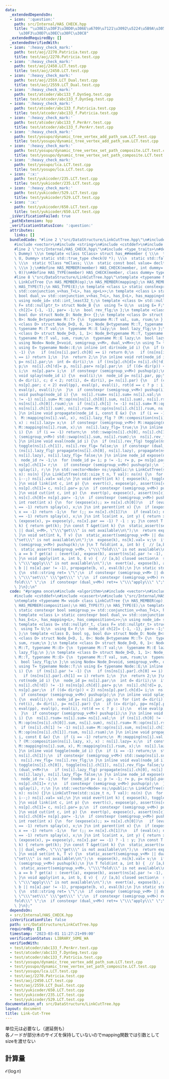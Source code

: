 ```yaml
---
data:
  _extendedDependsOn:
  - icon: ':question:'
    path: src/Internal/HAS_CHECK.hpp
    title: "\u30E1\u30F3\u30D0\u306E\u6709\u7121\u3092\u5224\u5B9A\u3059\u308B\u30C6\
      \u30F3\u30D7\u30EC\u30FC\u30C8"
  _extendedRequiredBy: []
  _extendedVerifiedWith:
  - icon: ':heavy_check_mark:'
    path: test/aoj/2270.Patricia.test.cpp
    title: test/aoj/2270.Patricia.test.cpp
  - icon: ':heavy_check_mark:'
    path: test/aoj/2450.LCT.test.cpp
    title: test/aoj/2450.LCT.test.cpp
  - icon: ':heavy_check_mark:'
    path: test/aoj/2559.LCT_Dual.test.cpp
    title: test/aoj/2559.LCT_Dual.test.cpp
  - icon: ':heavy_check_mark:'
    path: test/atcoder/abc133_f.DynSeg.test.cpp
    title: test/atcoder/abc133_f.DynSeg.test.cpp
  - icon: ':heavy_check_mark:'
    path: test/atcoder/abc133_f.Patricia.test.cpp
    title: test/atcoder/abc133_f.Patricia.test.cpp
  - icon: ':heavy_check_mark:'
    path: test/atcoder/abc133_f.PerArr.test.cpp
    title: test/atcoder/abc133_f.PerArr.test.cpp
  - icon: ':heavy_check_mark:'
    path: test/yosupo/dynamic_tree_vertex_add_path_sum.LCT.test.cpp
    title: test/yosupo/dynamic_tree_vertex_add_path_sum.LCT.test.cpp
  - icon: ':heavy_check_mark:'
    path: test/yosupo/dynamic_tree_vertex_set_path_composite.LCT.test.cpp
    title: test/yosupo/dynamic_tree_vertex_set_path_composite.LCT.test.cpp
  - icon: ':heavy_check_mark:'
    path: test/yosupo/lca.LCT.test.cpp
    title: test/yosupo/lca.LCT.test.cpp
  - icon: ':x:'
    path: test/yukicoder/235.LCT.test.cpp
    title: test/yukicoder/235.LCT.test.cpp
  - icon: ':heavy_check_mark:'
    path: test/yukicoder/529.LCT.test.cpp
    title: test/yukicoder/529.LCT.test.cpp
  - icon: ':x:'
    path: test/yukicoder/650.LCT.test.cpp
    title: test/yukicoder/650.LCT.test.cpp
  _isVerificationFailed: true
  _pathExtension: hpp
  _verificationStatusIcon: ':question:'
  attributes:
    links: []
  bundledCode: "#line 2 \"src/DataStructure/LinkCutTree.hpp\"\n#include <algorithm>\n\
    #include <vector>\n#include <string>\n#include <cstddef>\n#include <cassert>\n\
    #line 2 \"src/Internal/HAS_CHECK.hpp\"\n#include <type_traits>\n#define HAS_CHECK(member,\
    \ Dummy) \\\n template <class tClass> struct has_##member { \\\n  template <class\
    \ U, Dummy> static std::true_type check(U *); \\\n  static std::false_type check(...);\
    \ \\\n  static tClass *mClass; \\\n  static const bool value= decltype(check(mClass))::value;\
    \ \\\n };\n#define HAS_MEMBER(member) HAS_CHECK(member, int dummy= (&U::member,\
    \ 0))\n#define HAS_TYPE(member) HAS_CHECK(member, class dummy= typename U::member)\n\
    #line 8 \"src/DataStructure/LinkCutTree.hpp\"\ntemplate <typename M= void> class\
    \ LinkCutTree {\n HAS_MEMBER(op);\n HAS_MEMBER(mapping);\n HAS_MEMBER(composition);\n\
    \ HAS_TYPE(T);\n HAS_TYPE(E);\n template <class L> static constexpr bool semigroup_v=\
    \ std::conjunction_v<has_T<L>, has_op<L>>;\n template <class L> static constexpr\
    \ bool dual_v= std::conjunction_v<has_T<L>, has_E<L>, has_mapping<L>, has_composition<L>>;\n\
    \ using node_id= std::int_least32_t;\n template <class U= std::nullptr_t, class\
    \ F= std::nullptr_t> struct Node_B {\n  using T= U;\n  using E= F;\n  node_id\
    \ ch[2]= {-1, -1}, par= -1;\n  bool rev_flg;\n };\n template <class D, bool sg,\
    \ bool du> struct Node_D: Node_B<> {};\n template <class D> struct Node_D<D, 1,\
    \ 0>: Node_B<typename M::T> {\n  typename M::T val, sum, rsum;\n };\n template\
    \ <class D> struct Node_D<D, 0, 1>: Node_B<typename M::T, typename M::E> {\n \
    \ typename M::T val;\n  typename M::E lazy;\n  bool lazy_flg;\n };\n template\
    \ <class D> struct Node_D<D, 1, 1>: Node_B<typename M::T, typename M::E> {\n \
    \ typename M::T val, sum, rsum;\n  typename M::E lazy;\n  bool lazy_flg;\n };\n\
    \ using Node= Node_D<void, semigroup_v<M>, dual_v<M>>;\n using T= typename Node::T;\n\
    \ using E= typename Node::E;\n inline int dir(node_id i) {\n  if (ns[i].par !=\
    \ -1) {\n   if (ns[ns[i].par].ch[0] == i) return 0;\n   if (ns[ns[i].par].ch[1]\
    \ == i) return 1;\n  }\n  return 2;\n }\n inline void rot(node_id i) {\n  node_id\
    \ p= ns[i].par;\n  int d= dir(i);\n  if ((ns[p].ch[d]= ns[i].ch[!d]) != -1) ns[ns[p].ch[d]].par=\
    \ p;\n  ns[i].ch[!d]= p, ns[i].par= ns[p].par;\n  if ((d= dir(p)) < 2) ns[ns[p].par].ch[d]=\
    \ i;\n  ns[p].par= i;\n  if constexpr (semigroup_v<M>) pushup(p);\n }\n inline\
    \ void splay(node_id i) {\n  eval(i);\n  node_id p= ns[i].par, pp;\n  for (int\
    \ d= dir(i), c; d < 2; rot(i), d= dir(i), p= ns[i].par) {\n   if (c= dir(p), pp=\
    \ ns[p].par; c < 2) eval(pp), eval(p), eval(i), rot(d == c ? p : i);\n   else\
    \ eval(p), eval(i);\n  }\n  if constexpr (semigroup_v<M>) pushup(i);\n }\n inline\
    \ void pushup(node_id i) {\n  ns[i].rsum= ns[i].sum= ns[i].val;\n  if (ns[i].ch[0]\
    \ != -1) ns[i].sum= M::op(ns[ns[i].ch[0]].sum, ns[i].sum), ns[i].rsum= M::op(ns[i].rsum,\
    \ ns[ns[i].ch[0]].rsum);\n  if (ns[i].ch[1] != -1) ns[i].sum= M::op(ns[i].sum,\
    \ ns[ns[i].ch[1]].sum), ns[i].rsum= M::op(ns[ns[i].ch[1]].rsum, ns[i].rsum);\n\
    \ }\n inline void propagate(node_id i, const E &x) {\n  if (i == -1) return;\n\
    \  M::mapping(ns[i].val, x), ns[i].lazy_flg ? (M::composition(ns[i].lazy, x),\
    \ x) : ns[i].lazy= x;\n  if constexpr (semigroup_v<M>) M::mapping(ns[i].sum, x),\
    \ M::mapping(ns[i].rsum, x);\n  ns[i].lazy_flg= true;\n }\n inline void toggle(node_id\
    \ i) {\n  if (i == -1) return;\n  std::swap(ns[i].ch[0], ns[i].ch[1]);\n  if constexpr\
    \ (semigroup_v<M>) std::swap(ns[i].sum, ns[i].rsum);\n  ns[i].rev_flg= !ns[i].rev_flg;\n\
    \ }\n inline void eval(node_id i) {\n  if (ns[i].rev_flg) toggle(ns[i].ch[0]),\
    \ toggle(ns[i].ch[1]), ns[i].rev_flg= false;\n  if constexpr (dual_v<M>)\n   if\
    \ (ns[i].lazy_flg) propagate(ns[i].ch[0], ns[i].lazy), propagate(ns[i].ch[1],\
    \ ns[i].lazy), ns[i].lazy_flg= false;\n }\n inline node_id expose(node_id i) {\n\
    \  node_id r= -1;\n  for (node_id p= i; p != -1; r= p, p= ns[p].par) {\n   splay(p),\
    \ ns[p].ch[1]= r;\n   if constexpr (semigroup_v<M>) pushup(p);\n  }\n  return\
    \ splay(i), r;\n }\n std::vector<Node> ns;\npublic:\n LinkCutTree(std::size_t\
    \ n): ns(n) {}\n LinkCutTree(std::size_t n, T val): ns(n) {\n  for (int i= n;\
    \ i--;) ns[i].val= val;\n }\n void evert(int k) { expose(k), toggle(k), eval(k);\
    \ }\n void link(int c, int p) {\n  evert(c), expose(p), assert(ns[c].par == -1),\
    \ ns[p].ch[1]= c, ns[c].par= p;\n  if constexpr (semigroup_v<M>) pushup(p);\n\
    \ }\n void cut(int c, int p) {\n  evert(p), expose(c), assert(ns[c].ch[0] == p),\
    \ ns[c].ch[0]= ns[p].par= -1;\n  if constexpr (semigroup_v<M>) pushup(c);\n }\n\
    \ int root(int x) {\n  for (expose(x);; x= ns[x].ch[0])\n   if (eval(x); ns[x].ch[0]\
    \ == -1) return splay(x), x;\n }\n int parent(int x) {\n  if (expose(x), x= ns[x].ch[0];\
    \ x == -1) return -1;\n  for (;; x= ns[x].ch[1])\n   if (eval(x); ns[x].ch[1]\
    \ == -1) return splay(x), x;\n }\n int lca(int x, int y) { return x == y ? x :\
    \ (expose(x), y= expose(y), ns[x].par == -1) ? -1 : y; }\n const T &operator[](int\
    \ k) { return get(k); }\n const T &get(int k) {\n  static_assert(semigroup_v<M>\
    \ || dual_v<M>, \"\\\"get\\\" is not available\\n\");\n  return expose(k), ns[k].val;\n\
    \ }\n void set(int k, T v) {\n  static_assert(semigroup_v<M> || dual_v<M>, \"\\\
    \"set\\\" is not available\\n\");\n  expose(k), ns[k].val= v;\n  if constexpr\
    \ (semigroup_v<M>) pushup(k);\n }\n T fold(int a, int b) {  // [a,b] closed section\n\
    \  static_assert(semigroup_v<M>, \"\\\"fold\\\" is not available\\n\");\n  return\
    \ a == b ? get(a) : (evert(a), expose(b), assert(ns[a].par != -1), ns[b].sum);\n\
    \ }\n void apply(int a, int b, E v) {  // [a,b] closed section\n  static_assert(dual_v<M>,\
    \ \"\\\"apply\\\" is not available\\n\");\n  evert(a), expose(b), assert(a ==\
    \ b || ns[a].par != -1), propagate(b, v), eval(b);\n }\n static std::string which_available()\
    \ {\n  std::string ret= \"\";\n  if constexpr (semigroup_v<M> || dual_v<M>) ret+=\
    \ \"\\\"set\\\" \\\"get\\\" \";\n  if constexpr (semigroup_v<M>) ret+= \"\\\"\
    fold\\\" \";\n  if constexpr (dual_v<M>) ret+= \"\\\"apply\\\" \";\n  return ret;\n\
    \ }\n};\n"
  code: "#pragma once\n#include <algorithm>\n#include <vector>\n#include <string>\n\
    #include <cstddef>\n#include <cassert>\n#include \"src/Internal/HAS_CHECK.hpp\"\
    \ntemplate <typename M= void> class LinkCutTree {\n HAS_MEMBER(op);\n HAS_MEMBER(mapping);\n\
    \ HAS_MEMBER(composition);\n HAS_TYPE(T);\n HAS_TYPE(E);\n template <class L>\
    \ static constexpr bool semigroup_v= std::conjunction_v<has_T<L>, has_op<L>>;\n\
    \ template <class L> static constexpr bool dual_v= std::conjunction_v<has_T<L>,\
    \ has_E<L>, has_mapping<L>, has_composition<L>>;\n using node_id= std::int_least32_t;\n\
    \ template <class U= std::nullptr_t, class F= std::nullptr_t> struct Node_B {\n\
    \  using T= U;\n  using E= F;\n  node_id ch[2]= {-1, -1}, par= -1;\n  bool rev_flg;\n\
    \ };\n template <class D, bool sg, bool du> struct Node_D: Node_B<> {};\n template\
    \ <class D> struct Node_D<D, 1, 0>: Node_B<typename M::T> {\n  typename M::T val,\
    \ sum, rsum;\n };\n template <class D> struct Node_D<D, 0, 1>: Node_B<typename\
    \ M::T, typename M::E> {\n  typename M::T val;\n  typename M::E lazy;\n  bool\
    \ lazy_flg;\n };\n template <class D> struct Node_D<D, 1, 1>: Node_B<typename\
    \ M::T, typename M::E> {\n  typename M::T val, sum, rsum;\n  typename M::E lazy;\n\
    \  bool lazy_flg;\n };\n using Node= Node_D<void, semigroup_v<M>, dual_v<M>>;\n\
    \ using T= typename Node::T;\n using E= typename Node::E;\n inline int dir(node_id\
    \ i) {\n  if (ns[i].par != -1) {\n   if (ns[ns[i].par].ch[0] == i) return 0;\n\
    \   if (ns[ns[i].par].ch[1] == i) return 1;\n  }\n  return 2;\n }\n inline void\
    \ rot(node_id i) {\n  node_id p= ns[i].par;\n  int d= dir(i);\n  if ((ns[p].ch[d]=\
    \ ns[i].ch[!d]) != -1) ns[ns[p].ch[d]].par= p;\n  ns[i].ch[!d]= p, ns[i].par=\
    \ ns[p].par;\n  if ((d= dir(p)) < 2) ns[ns[p].par].ch[d]= i;\n  ns[p].par= i;\n\
    \  if constexpr (semigroup_v<M>) pushup(p);\n }\n inline void splay(node_id i)\
    \ {\n  eval(i);\n  node_id p= ns[i].par, pp;\n  for (int d= dir(i), c; d < 2;\
    \ rot(i), d= dir(i), p= ns[i].par) {\n   if (c= dir(p), pp= ns[p].par; c < 2)\
    \ eval(pp), eval(p), eval(i), rot(d == c ? p : i);\n   else eval(p), eval(i);\n\
    \  }\n  if constexpr (semigroup_v<M>) pushup(i);\n }\n inline void pushup(node_id\
    \ i) {\n  ns[i].rsum= ns[i].sum= ns[i].val;\n  if (ns[i].ch[0] != -1) ns[i].sum=\
    \ M::op(ns[ns[i].ch[0]].sum, ns[i].sum), ns[i].rsum= M::op(ns[i].rsum, ns[ns[i].ch[0]].rsum);\n\
    \  if (ns[i].ch[1] != -1) ns[i].sum= M::op(ns[i].sum, ns[ns[i].ch[1]].sum), ns[i].rsum=\
    \ M::op(ns[ns[i].ch[1]].rsum, ns[i].rsum);\n }\n inline void propagate(node_id\
    \ i, const E &x) {\n  if (i == -1) return;\n  M::mapping(ns[i].val, x), ns[i].lazy_flg\
    \ ? (M::composition(ns[i].lazy, x), x) : ns[i].lazy= x;\n  if constexpr (semigroup_v<M>)\
    \ M::mapping(ns[i].sum, x), M::mapping(ns[i].rsum, x);\n  ns[i].lazy_flg= true;\n\
    \ }\n inline void toggle(node_id i) {\n  if (i == -1) return;\n  std::swap(ns[i].ch[0],\
    \ ns[i].ch[1]);\n  if constexpr (semigroup_v<M>) std::swap(ns[i].sum, ns[i].rsum);\n\
    \  ns[i].rev_flg= !ns[i].rev_flg;\n }\n inline void eval(node_id i) {\n  if (ns[i].rev_flg)\
    \ toggle(ns[i].ch[0]), toggle(ns[i].ch[1]), ns[i].rev_flg= false;\n  if constexpr\
    \ (dual_v<M>)\n   if (ns[i].lazy_flg) propagate(ns[i].ch[0], ns[i].lazy), propagate(ns[i].ch[1],\
    \ ns[i].lazy), ns[i].lazy_flg= false;\n }\n inline node_id expose(node_id i) {\n\
    \  node_id r= -1;\n  for (node_id p= i; p != -1; r= p, p= ns[p].par) {\n   splay(p),\
    \ ns[p].ch[1]= r;\n   if constexpr (semigroup_v<M>) pushup(p);\n  }\n  return\
    \ splay(i), r;\n }\n std::vector<Node> ns;\npublic:\n LinkCutTree(std::size_t\
    \ n): ns(n) {}\n LinkCutTree(std::size_t n, T val): ns(n) {\n  for (int i= n;\
    \ i--;) ns[i].val= val;\n }\n void evert(int k) { expose(k), toggle(k), eval(k);\
    \ }\n void link(int c, int p) {\n  evert(c), expose(p), assert(ns[c].par == -1),\
    \ ns[p].ch[1]= c, ns[c].par= p;\n  if constexpr (semigroup_v<M>) pushup(p);\n\
    \ }\n void cut(int c, int p) {\n  evert(p), expose(c), assert(ns[c].ch[0] == p),\
    \ ns[c].ch[0]= ns[p].par= -1;\n  if constexpr (semigroup_v<M>) pushup(c);\n }\n\
    \ int root(int x) {\n  for (expose(x);; x= ns[x].ch[0])\n   if (eval(x); ns[x].ch[0]\
    \ == -1) return splay(x), x;\n }\n int parent(int x) {\n  if (expose(x), x= ns[x].ch[0];\
    \ x == -1) return -1;\n  for (;; x= ns[x].ch[1])\n   if (eval(x); ns[x].ch[1]\
    \ == -1) return splay(x), x;\n }\n int lca(int x, int y) { return x == y ? x :\
    \ (expose(x), y= expose(y), ns[x].par == -1) ? -1 : y; }\n const T &operator[](int\
    \ k) { return get(k); }\n const T &get(int k) {\n  static_assert(semigroup_v<M>\
    \ || dual_v<M>, \"\\\"get\\\" is not available\\n\");\n  return expose(k), ns[k].val;\n\
    \ }\n void set(int k, T v) {\n  static_assert(semigroup_v<M> || dual_v<M>, \"\\\
    \"set\\\" is not available\\n\");\n  expose(k), ns[k].val= v;\n  if constexpr\
    \ (semigroup_v<M>) pushup(k);\n }\n T fold(int a, int b) {  // [a,b] closed section\n\
    \  static_assert(semigroup_v<M>, \"\\\"fold\\\" is not available\\n\");\n  return\
    \ a == b ? get(a) : (evert(a), expose(b), assert(ns[a].par != -1), ns[b].sum);\n\
    \ }\n void apply(int a, int b, E v) {  // [a,b] closed section\n  static_assert(dual_v<M>,\
    \ \"\\\"apply\\\" is not available\\n\");\n  evert(a), expose(b), assert(a ==\
    \ b || ns[a].par != -1), propagate(b, v), eval(b);\n }\n static std::string which_available()\
    \ {\n  std::string ret= \"\";\n  if constexpr (semigroup_v<M> || dual_v<M>) ret+=\
    \ \"\\\"set\\\" \\\"get\\\" \";\n  if constexpr (semigroup_v<M>) ret+= \"\\\"\
    fold\\\" \";\n  if constexpr (dual_v<M>) ret+= \"\\\"apply\\\" \";\n  return ret;\n\
    \ }\n};"
  dependsOn:
  - src/Internal/HAS_CHECK.hpp
  isVerificationFile: false
  path: src/DataStructure/LinkCutTree.hpp
  requiredBy: []
  timestamp: '2023-03-01 11:27:21+09:00'
  verificationStatus: LIBRARY_SOME_WA
  verifiedWith:
  - test/atcoder/abc133_f.PerArr.test.cpp
  - test/atcoder/abc133_f.DynSeg.test.cpp
  - test/atcoder/abc133_f.Patricia.test.cpp
  - test/yosupo/dynamic_tree_vertex_add_path_sum.LCT.test.cpp
  - test/yosupo/dynamic_tree_vertex_set_path_composite.LCT.test.cpp
  - test/yosupo/lca.LCT.test.cpp
  - test/aoj/2270.Patricia.test.cpp
  - test/aoj/2450.LCT.test.cpp
  - test/aoj/2559.LCT_Dual.test.cpp
  - test/yukicoder/650.LCT.test.cpp
  - test/yukicoder/235.LCT.test.cpp
  - test/yukicoder/529.LCT.test.cpp
documentation_of: src/DataStructure/LinkCutTree.hpp
layout: document
title: Link-Cut-Tree
---
```

単位元は必要なし（遅延側も）\
各ノードが部分木のサイズを保持していないのでmapping関数では引数としてsizeを渡せない
## 計算量
$\mathcal{O}(\log n)$